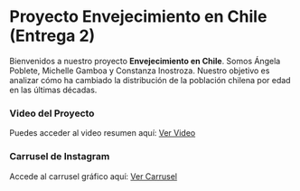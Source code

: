 # Proyecto Envejecimiento en Chile (Entrega 2)

Bienvenidos a nuestro proyecto **Envejecimiento en Chile**. Somos Ángela Poblete, Michelle Gamboa y Constanza Inostroza. Nuestro objetivo es analizar cómo ha cambiado la distribución de la población chilena por edad en las últimas décadas.

### Video del Proyecto
Puedes acceder al video resumen aquí: [Ver Video](https://github.com/angelapobb/grupo/tree/main/Entrega02/Video%20entrega)

### Carrusel de Instagram
Accede al carrusel gráfico aquí: [Ver Carrusel](https://github.com/angelapobb/grupo/blob/main/Entrega02/Carrusel%20instagram%20entrega%202.pdf)
